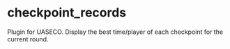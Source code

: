 # checkpoint_records
Plugin for UASECO. Display the best time/player of each checkpoint for the current round.
